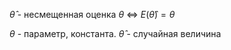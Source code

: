 $\hat{\theta}$ - несмещенная оценка $\theta$ $\iff$ $E(\hat{\theta}) = \theta$ 

$\theta$ - параметр, константа. 
$\hat{\theta}$ - случайная величина